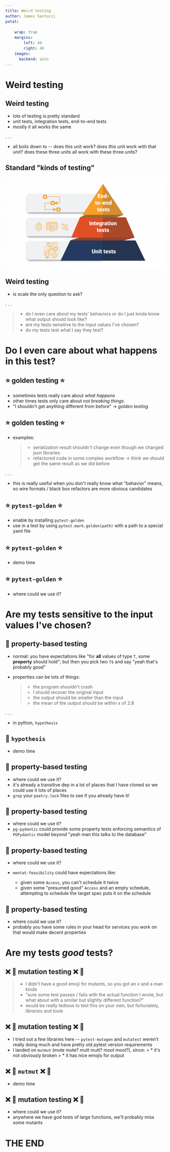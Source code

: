 ```yaml
---
title: Weird testing
author: James Santucci
patat:

    wrap: true
    margins:
        left: 40
        right: 40
    images:
      backend: auto
---
```


# Weird testing

## Weird testing

* lots of testing is pretty standard
* unit tests, integration tests, end-to-end tests
* mostly it all works the same

. . .

* all boils down to -- does this unit work? does this unit work with that unit? does these three units all work with these three units?

## Standard "kinds of testing"

![](assets/testPyramid.jpg)

## Weird testing

* is scale the only question to ask?

. . .

> * do I even care about my tests' behaviors or do I just kinda know what output should look like?
> * are my tests sensitive to the input values I've chosen?
> * do my tests test what I say they test?

# Do I even care about what happens in this test?

## ⭐️ golden testing ⭐️

* sometimes tests really care about _what happens_
* other times tests only care about _not breaking things_
* "I shouldn't get anything different from before" -> *golden testing*

## ⭐️ golden testing ⭐️

* examples:

    > * serialization result shouldn't change even though we changed json libraries
    > * refactored code in some complex workflow -> think we should get the same result as we did before

. . .

* this is really useful when you don't really know what "behavior" means, so wire formats / black box refactors are more obvious candidates

## ⭐️ `pytest-golden` ⭐️

* enable by installing `pytest-golden`
* use in a test by using `pytest.mark.golden(path)` with a path to a special yaml file

## ⭐️ `pytest-golden` ⭐️
* demo time

## ⭐️ `pytest-golden` ⭐️

* where could we use it?

# Are my tests sensitive to the input values I've chosen?

## 🧪 property-based testing

* normal: you have expectations like "for **all** values of type `T`, some **property** should hold"; but then you pick two `T`s and say "yeah that's probably good"
* properties can be lots of things:
 
    > * the program shouldn't crash
    > * I should recover the original input
    > * the output should be smaller than the input
    > * the mean of the output should be within x of 2.8

. . .

* in python, `hypothesis`

## 🧪 `hypothesis`

* demo time

## 🧪 property-based testing

* where could we use it?
* it's already a transitive dep in a lot of places that I have cloned so we could use it lots of places
* `grep` your `poetry.lock` files to see if you already have it!

## 🧪 property-based testing

* where could we use it?
* `pg-pydantic` could provide some property tests enforcing semantics of `PGPydantic` model beyond "yeah man this talks to the database"
 
## 🧪 property-based testing

* where could we use it?
* `mentat-feasibility` could have expectations like:
 
    * given some `Access`, you can't schedule it twice
    * given some "presumed good" `Access` and an empty schedule, attempting to schedule the target spec puts it on the schedule

## 🧪 property-based testing

* where could we use it?
* probably you have some rules in your head for services you work on that would make decent properties

# Are my tests *good* tests?

## ❌ 👨 mutation testing ❌ 👨

> * I didn't have a good emoji for mutants, so you got an x and a man kinda
> * "sure some test passes / fails with the actual function I wrote, but what about with a similar but slightly different function?"
> * would be really tedious to test this on your own, but fortunately, _libraries_ and _tools_

## ❌ 👨 mutation testing ❌ 👨

* I tried out a few libraries here -- `pytest-mutagen` and `mutatest` weren't really doing much and have pretty old pytest version requirements
* I landed on `mutmut` (mute mute? mutt mutt? moot moot?), since:
        > * it's not obviously broken
        > * it has nice emojis for output

## ❌ 👨 `mutmut` ❌ 👨

* demo time

## ❌ 👨 mutation testing ❌ 👨

* where could we use it?
* anywhere we have god tests of large functions, we'll probably miss some mutants

# THE END
